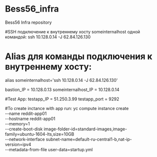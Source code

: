 # Bess56_infra
Bess56 Infra repository

#SSH подключение к внутреннему хосту someinternalhost одной командой:
ssh 10.128.0.14 -J 62.84.126.130

# Alias для команды подключения к внутреннему хосту:
alias someinternalhost='ssh 10.128.0.14 -J 62.84.126.130'

bastion_IP = 10.128.0.13
someinternalhost_IP = 10.128.0.14


#Test App:
testapp_IP = 51.250.3.99
testapp_port = 9292


#To create inctance with app run:
yc compute instance create \
--name reddit-app01 \
--hostname reddit-app01 \
--memory=1 \
--create-boot-disk image-folder-id=standard-images,image-family=ubuntu-1604-lts,size=10GB \
--network-interface subnet-name=default-ru-central1-b,nat-ip-version=ipv4 \
--metadata-from-file user-data=startup.yml
